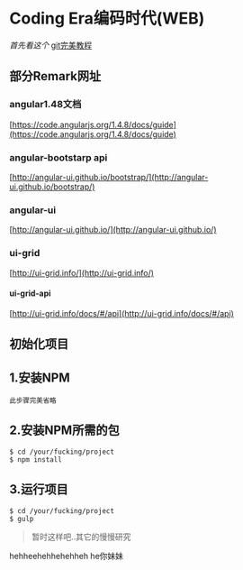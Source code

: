 # Coding Era编码时代(WEB)

*首先看这个*
[git完美教程](http://www.liaoxuefeng.com/wiki/0013739516305929606dd18361248578c67b8067c8c017b000/)
## 部分Remark网址
### angular1.48文档
[https://code.angularjs.org/1.4.8/docs/guide](https://code.angularjs.org/1.4.8/docs/guide)
### angular-bootstarp api
[http://angular-ui.github.io/bootstrap/](http://angular-ui.github.io/bootstrap/)
### angular-ui
[http://angular-ui.github.io/](http://angular-ui.github.io/)
### ui-grid
[http://ui-grid.info/](http://ui-grid.info/)
#### ui-grid-api
[http://ui-grid.info/docs/#/api](http://ui-grid.info/docs/#/api)



## 初始化项目
## 1.安装NPM
```
此步骤完美省略
```

## 2.安装NPM所需的包
```
$ cd /your/fucking/project
$ npm install
```

## 3.运行项目
```
$ cd /your/fucking/project
$ gulp
```

>暂时这样吧..其它的慢慢研究

hehheehehhehehheh
he你妹妹